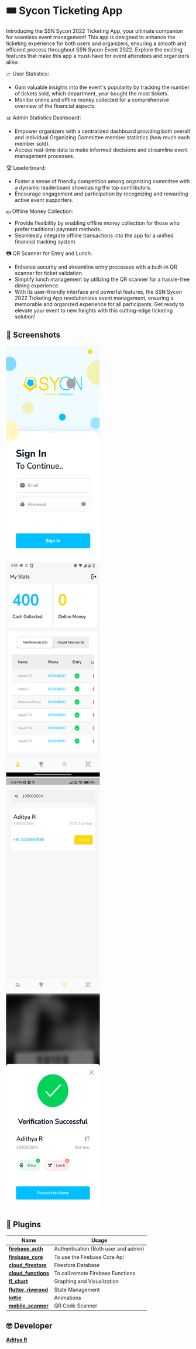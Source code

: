 # 🎟️ Sycon Ticketing App

Introducing the SSN Sycon 2022 Ticketing App, your ultimate companion for seamless event management!
This app is designed to enhance the ticketing experience for both users and organizers, ensuring a
smooth and efficient process throughout SSN Sycon Event 2022. Explore the exciting features that
make this app a must-have for event attendees and organizers alike:

📈 User Statistics:

- Gain valuable insights into the event's popularity by tracking the number of tickets sold, which
  department, year bought the most tickets.
- Monitor online and offline money collected for a comprehensive overview of the financial aspects.

📊 Admin Statistics Dashboard:

- Empower organizers with a centralized dashboard providing both overall and individual Organizing
  Committee member statistics (how much each member sold).
- Access real-time data to make informed decisions and streamline event management processes.

🏆 Leaderboard:

- Foster a sense of friendly competition among organizing committee with a dynamic leaderboard
  showcasing the top contributors.
- Encourage engagement and participation by recognizing and rewarding active event supporters.

💵 Offline Money Collection:

- Provide flexibility by enabling offline money collection for those who prefer traditional payment
  methods.
- Seamlessly integrate offline transactions into the app for a unified financial tracking system.

📷 QR Scanner for Entry and Lunch:

- Enhance security and streamline entry processes with a built-in QR scanner for ticket validation.
- Simplify lunch management by utilizing the QR scanner for a hassle-free dining experience.
- With its user-friendly interface and powerful features, the SSN Sycon 2022 Ticketing App
  revolutionizes event management, ensuring a memorable and organized experience for all
  participants. Get ready to elevate your event to new heights with this cutting-edge ticketing
  solution!


## 📱 Screenshots

<img alt="Login Screen" src="screenshots/1.png" height="587px" width="256px"/> <img alt="Home Screen" src="screenshots/2.png" height="587px" width="256px"/>
<br/>
<img alt="Search Screen" src="screenshots/3.png" height="587px" width="256px"/> <img alt="QR Scan Success" src="screenshots/4.png" height="587px" width="256px"/>

## 🔌 Plugins

| Name                                                              | Usage                                |
|-------------------------------------------------------------------|--------------------------------------|
| [**firebase_auth**](https://pub.dev/packages/firebase_auth)       | Authentication (Both user and admin) |
| [**firebase_core**](https://pub.dev/packages/firebase_core)       | To use the Firebase Core Api         |
| [**cloud_firestore**](https://pub.dev/packages/cloud_firestore)   | Firestore Database                   |
| [**cloud_functions**](https://pub.dev/packages/cloud_functions)   | To call remote Firebase Functions    |
| [**fl_chart**](https://pub.dev/packages/fl_chart)                 | Graphing and Visualization           |
| [**flutter_riverpod**](https://pub.dev/packages/flutter_riverpod) | State Management                     |
| [**lottie**](https://pub.dev/packages/lottie)                     | Animations                           |
| [**mobile_scanner**](https://pub.dev/packages/mobile_scanner)     | QR Code Scanner                      |

## 🤓 Developer

**[Aditya R](https://github.com/adityar224)**
